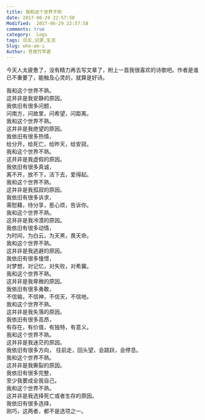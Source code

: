 ```yaml
---
title: 我和这个世界不熟
date: 2017-06-29 22:57:58
Modified:  2017-06-29 22:57:58
comments: true
category:  Logs
tags: 日志,记录,生活
Slug: who-am-i
Author: 苍南竹竿君
---
```

今天人太疲惫了，没有精力再去写文章了，附上一首我很喜欢的诗歌吧。作者是谁已不重要了，能触及心灵的，就算是好诗。  

我和这个世界不熟。  
这并非是我安静的原因。  
我依旧有很多问题，  
问南方，问故里，问希望，问距离。  
我和这个世界不熟。<!--more-->   
这并非是我绝望的原因。  
我依旧有很多热情，  
给分开，给死亡，给昨天，给安寂。  
我和这个世界不熟。  
这并非是我虚假的原因。  
我依旧有很多真诚，  
离不开，放不下，活下去，爱得起。  
我和这个世界不熟。  
这并非是我孤寂的原因。  
我依旧有很多诉求，  
需慰藉，待分享，惹心烦，告诉你。  
我和这个世界不熟。  
这并非是我冷漠的原因。  
我依旧有很多动情，  
为时间，为白云，为天黑，畏天命。  
我和这个世界不熟。  
这并非是我逃避的原因。  
我依旧有很多憧憬，  
对梦想，对记忆，对失败，对希冀。  
我和这个世界不熟。  
这并非是我卑微的原因。  
我依旧有很多勇敢，  
不信输，不信神，不信天，不信地。  
我和这个世界不熟。  
这并非是我失落的原因。  
我依旧有很多高昂，  
有存在，有价值，有独特，有意义。  
我和这个世界不熟。  
这并非是我迷茫的原因。  
我依旧有很多方向，
往前走，回头望，会跳跃，会停息。  
我和这个世界不熟。  
这并非是我撕裂的原因。  
我依旧有很多完整，  
至少我要成全我自己。  
我和这个世界不熟。  
这并非是我选择死亡或者生存的原因。  
我依旧有很多选择，  
刚巧，这两者，都不是选项之一。